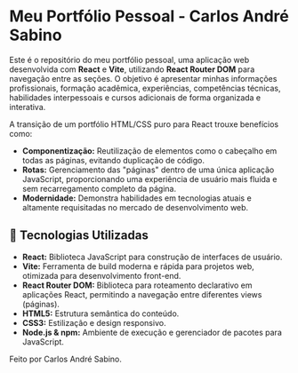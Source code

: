 # Meu Portfólio Pessoal - Carlos André Sabino

Este é o repositório do meu portfólio pessoal, uma aplicação web desenvolvida com **React** e **Vite**, utilizando **React Router DOM** para navegação entre as seções. O objetivo é apresentar minhas informações profissionais, formação acadêmica, experiências, competências técnicas, habilidades interpessoais e cursos adicionais de forma organizada e interativa.

A transição de um portfólio HTML/CSS puro para React trouxe benefícios como:
* **Componentização:** Reutilização de elementos como o cabeçalho em todas as páginas, evitando duplicação de código.
* **Rotas:** Gerenciamento das "páginas" dentro de uma única aplicação JavaScript, proporcionando uma experiência de usuário mais fluida e sem recarregamento completo da página.
* **Modernidade:** Demonstra habilidades em tecnologias atuais e altamente requisitadas no mercado de desenvolvimento web.

## 🚀 Tecnologias Utilizadas

* **React:** Biblioteca JavaScript para construção de interfaces de usuário.
* **Vite:** Ferramenta de build moderna e rápida para projetos web, otimizada para desenvolvimento front-end.
* **React Router DOM:** Biblioteca para roteamento declarativo em aplicações React, permitindo a navegação entre diferentes views (páginas).
* **HTML5:** Estrutura semântica do conteúdo.
* **CSS3:** Estilização e design responsivo.
* **Node.js & npm:** Ambiente de execução e gerenciador de pacotes para JavaScript.

Feito por Carlos André Sabino.
